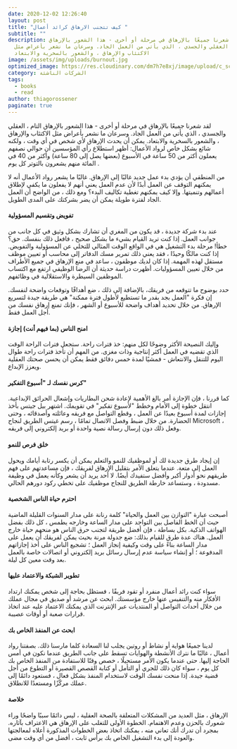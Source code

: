 ```yaml
---
date: 2020-12-02 12:26:40
layout: post
title: "كيف تتجنب الارهاق كرائد أعمال "
subtitle: ""
description: لقد شعرنا جميعًا بالإرهاق في مرحلة أو أخرى - هذا الشعور بالإرهاق
  التام ، العقلي والجسدي ، الذي يأتي من العمل الجاد. وسرعان ما نشعر بأعراض مثل
  الاكتئاب والإرهاق ، والشعور بالسخرية والابتعاد
image: /assets/img/uploads/burnout.jpg
optimized_image: https://res.cloudinary.com/dm7h7e8xj/image/upload/c_scale,w_380/v1559822138/theme9_v273a9.jpg
category: الشركات الناشئة
tags:
  - books
  - read
author: thiagorossener
paginate: true
---
```

لقد شعرنا جميعًا بالإرهاق في مرحلة أو أخرى - هذا الشعور بالإرهاق التام ، العقلي والجسدي ، الذي يأتي من العمل الجاد. وسرعان ما نشعر بأعراض مثل الاكتئاب والإرهاق ، والشعور بالسخرية والابتعاد. يمكن أن يحدث الإرهاق لأي شخص في أي وقت ، ولكنه شائع بشكل خاص لرواد الأعمال: أظهر استطلاع رأي المؤسسين أن حوالي نصفهم يعملون أكثر من 50 ساعة في الأسبوع (بعضها يصل إلى 80 ساعة) وأكثر من 40 في المائة منهم يشعرون بالتوتر كل يوم .  

من المنطقي أن يؤدي بدء عمل جديد غالبًا إلى الإرهاق. غالبًا ما يشعر رواد الأعمال أنه لا يمكنهم التوقف عن العمل أبدًا لأن عدم العمل يعني أنهم لا يفعلون ما يكفي لإطلاق أعمالهم وتنميتها. وإلا كيف يمكنهم تغطية تكاليف البدء؟ ومع ذلك ، من الواضح أن العمل الجاد لفترة طويلة يمكن أن يضر بشركتك على المدى الطويل.

#### تفويض وتقسيم المسؤولية

عند بدء شركة جديدة ، قد يكون من المغري أن تشارك بشكل وثيق في كل جانب من جوانب العمل. إذا كنت تريد القيام بشيء ما بشكل صحيح ، فافعل ذلك بنفسك. حق؟
خطأ! مرحلة بدء التشغيل هي في الواقع الوقت المثالي للتخلي عن المسؤولية والتفويض. إذا كنت مالكًا وحيدًا ، فقد يعني ذلك تمرير مسك الدفاتر إلى محاسب أو تعيين موظف مستقل لهذه المهمة.
إذا كان لديك موظفون ، ساعد في منع الإرهاق في جميع الأطراف من خلال تعيين المسؤوليات. أظهرت دراسة حديثة أن الرضا الوظيفي ارتفع مع اكتساب الموظفين السيطرة والاستقلالية في وظائفهم.          

حدد بوضوح ما تتوقعه من فريقك، بالإضافة إلى ذلك ، ضع أهدافًا وتوقعات واضحة لنفسك. إن فكرة "العمل بجد بقدر ما تستطيع لأطول فترة ممكنة" هي طريقة جيدة لتسريع الإرهاق. من خلال تحديد أهداف واضحة للأسبوع أو الشهر ، فإنك تمنع إرهاق نفسك من أجل العمل فقط.

#### امنح الناس (بما فيهم أنت) إجازة

وإليك النصيحة الأكثر وضوحًا لكل منهم: خذ فترات راحة. ستجعل فترات الراحة الوقت الذي تقضيه في العمل أكثر إنتاجية وذات مغزى. من المهم أن تأخذ فترات راحة طوال اليوم للتنقل والانتعاش - فمشيًا لمدة خمس دقائق فقط يمكن أن يحسن صحتك العقلية ويعزز الإبداع.

#### كرس نفسك لـ "أسبوع التفكير"

كما قررنا ، فإن الإجازة أمر بالغ الأهمية لإعادة شحن البطاريات وإشعال الحرائق الإبداعية. انتقل خطوة إلى الأمام وخطط "لأسبوع تفكير" في تقويمك. اشتهر بيل جيتس بأخذ إجازات لمدة أسبوع بعيدًا عن العمل ، وقطع التواصل مع فريقه وعائلته وأصدقائه ، وحتى الحضارة. من خلال ضبط وفصل الاتصال تمامًا ، رسم غيتس الطريق لنجاح Microsoft ، وفعل ذلك دون إرسال رسالة نصية واحدة أو بريد إلكتروني إلى فريقه.

#### خلق فرص للنمو

إن إيجاد طرق جديدة لك أو لموظفيك للنمو والتعلم يمكن أن يكسر رتابة أيامك ويحول العمل إلى متعة. عندما يتعلق الأمر بتقليل الإرهاق لفريقك ، فإن مساعدتهم على فهم طريقهم نحو أدوار أكبر وأفضل ستفيدك أيضًا. لا أحد يريد أن يشعر وكأنه يعمل في وظيفة مسدودة ، وستساعد خارطة الطريق للنجاح موظفيك على تخطي ركود دورهم الحالي.

#### احترم حياة الناس الشخصية

أصبحت عبارة "التوازن بين العمل والحياة" كلمة رنانة على مدار السنوات القليلة الماضية حيث أن الخط الفاصل بين التواجد على مدار الساعة وخارجه يطمس ، كل ذلك بفضل الهواتف الذكية. بكل بساطة ، فإن أفضل طريقة لتجنب حرق الناس هو منحهم حياة خارج العمل.
هناك عدة طرق للقيام بذلك: ضع جدولة مرنة بحيث يمكن لفريقك أن يعمل على مدار الساعة بناءً على وقت وكيفية إنجاز العمل ؛ تشجيع الناس على أخذ إجازاتهم المدفوعة ؛ أو إنشاء سياسة عدم إرسال رسائل بريد إلكتروني أو اتصالات خاصة بالعمل بعد وقت معين كل ليلة.

#### تطوير الشبكة والاعتماد عليها

سواء كنت رائد أعمال منفرد أو تقود فريقًا ، فستظل بحاجة إلى شخص يمكنك ارتداد الأفكار منه والتنفيس عنها خارج مؤسستك. ابحث عن مرشد أو صديق في مجال عملك من خلال أحداث التواصل أو المنتديات عبر الإنترنت الذي يمكنك الاعتماد عليه عند اتخاذ قرارات صعبة أو أوقات عصيبة.

#### ابحث عن المنفذ الخاص بك

لدينا جميعًا هواية أو نشاط أو روتين يجلب لنا السعادة كلما مارسنا ذلك. بصفتنا رواد أعمال ، غالبًا ما نترك الأنشطة والهوايات تسقط على جانب الطريق عندما نكون في أمس الحاجة إليها. حتى عندما يكون الأمر مستحيلًا ، خصص وقتًا للاستفادة من المنفذ الخاص بك كل يوم ، سواء كان ذلك للجري أو التأمل أو كتابة القصص القصيرة أو التطوع من أجل قضية جيدة. إذا منحت نفسك الوقت لاستخدام المنفذ بشكل فعال ، فستعود دائمًا إلى عملك مركّزًا ومستعدًا للانطلاق.

#### خلاصة

الإرهاق ، مثل العديد من المشكلات المتعلقة بالصحة العقلية ، ليس دائمًا سببًا واضحًا وراء شعورك بالحزن وعدم الاهتمام. الخطوة الأولى للتغلب على الإرهاق هي الاعتراف بآثاره. بمجرد أن تدرك أنك تعاني منه ، يمكنك اتخاذ بعض الخطوات المذكورة أعلاه لمعالجتها والعودة إلى بدء التشغيل الخاص بك برأس ثابت ، أفضل من أي وقت مضى.